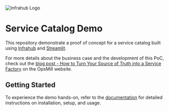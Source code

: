 <!-- markdownlint-disable -->
![Infrahub Logo](https://assets-global.website-files.com/657aff4a26dd8afbab24944b/657b0e0678f7fd35ce130776_Logo%20INFRAHUB.svg)
<!-- markdownlint-restore -->

# Service Catalog Demo

This repository demonstrate a proof of concept for a service catalog built using [Infrahub](https://github.com/opsmill/infrahub) and [Streamlit](https://github.com/streamlit/streamlit).

For more details about the business case and the development of this PoC, check out the [blog post - How to Turn Your Source of Truth into a Service Factory](https://opsmill.com/blog/how-to-turn-your-source-of-truth-into-a-service-factory/) on the OpsMill website.

## Getting Started

To experience the demo hands-on, refer to the [documentation](https://docs.infrahub.app/demo-service-catalog) for detailed instructions on installation, setup, and usage.
